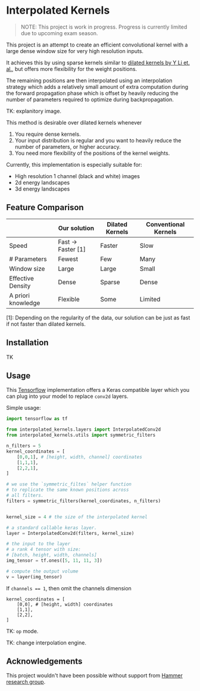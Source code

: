 # Interpolated Kernels

> NOTE: This project is work in progress.
> Progress is currently limited due to upcoming exam season. 

This project is an attempt to create an efficient convolutional kernel with a large dense window size for very high resolution inputs.

It achieves this by using sparse kernels similar to [dilated kernels by Y Li et. al.](https://arxiv.org/abs/1802.10062), but offers more flexibility for the weight positions.

The remaining positions are then interpolated using an interpolation strategy which adds a relatively small amount of extra computation during the forward propagation phase which is offset by heavily reducing the number of parameters required to optimize during backpropagation. 

TK: explanitory image.

This method is desirable over dilated kernels whenever 
1. You require dense kernels. 
2. Your input distribution is regular and you want to heavily reduce the number of parameters, or higher accuracy.
3. You need more flexibility of the positions of the kernel weights. 

Currently, this implementation is especially suitable for:
- High resolution 1 channel (black and white) images
- 2d energy landscapes
- 3d energy landscapes


## Feature Comparison

| |Our solution|Dilated Kernels|Conventional Kernels
-----|-----|-----|-----
Speed|Fast -> Faster [1]|Faster|Slow
\# Parameters|Fewest|Few|Many
Window size|Large|Large|Small
Effective Density|Dense|Sparse|Dense
A priori knowledge| Flexible | Some | Limited

[1]: Depending on the regularity of the data, our solution can be just as fast if not faster than dilated kernels. 

## Installation
TK

## Usage
This [Tensorflow](tensorflow.org) implementation offers a Keras compatible layer which you can plug into your model to replace `conv2d` layers. 

Simple usage:
```Python
import tensorflow as tf

from interpolated_kernels.layers import InterpolatedConv2d
from interpolated_kernels.utils import symmetric_filters

n_filters = 5
kernel_coordinates = [
    [0,0,1], # [height, width, channel] coordinates
    [1,1,1],
    [2,2,1],
]

# we use the `symmetric_filtes` helper function
# to replicate the same known positions across 
# all filters.
filters = symmetric_filters(kernel_coordinates, n_filters)


kernel_size = 4 # the size of the interpolated kernel

# a standard callable keras layer. 
layer = InterpolatedConv2d(filters, kernel_size)

# the input to the layer 
# a rank 4 tensor with size: 
# [batch, height, width, channels]
img_tensor = tf.ones([5, 11, 11, 3])

# compute the output volume
v = layer(img_tensor)
```

If `channels == 1`, then omit the channels dimension
```
kernel_coordinates = [
    [0,0], # [height, width] coordinates
    [1,1],
    [2,2],
]
```


TK: `op` mode.

TK: change interpolation engine.

## Acknowledgements
This project wouldn't have been possible without support from [Hammer research group](http://users-phys.au.dk/hammer/).
